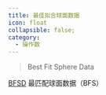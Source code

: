 ```yaml
---
title: 最佳拟合球面数据
icon: float
collapsible: false;
category:
  - 操作数
---
```


> Best Fit Sphere Data

[BFSD](BFSD.md  "Zemax 操作数 BFSD") 最匹配球面数据（BFS）<br />